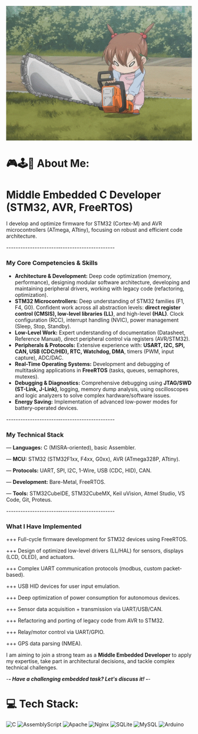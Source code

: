 ![](https://github.com/SergeyKisa228/SergeyKisa228/blob/main/gif_2.gif)

# 🎮🕹️👾 About Me:
# Middle Embedded C Developer (STM32, AVR, FreeRTOS)

I develop and optimize firmware for STM32 (Cortex-M) and AVR microcontrollers (ATmega, ATtiny), focusing on robust and efficient code architecture.

----------------------‐-----------------------

### My Core Competencies & Skills

*   **Architecture & Development:** Deep code optimization (memory, performance), designing modular software architecture, developing and maintaining peripheral drivers, working with legacy code (refactoring, optimization).
*   **STM32 Microcontrollers:** Deep understanding of STM32 families (F1, F4, G0). Confident work across all abstraction levels: **direct register control (CMSIS), low-level libraries (LL)**, and high-level **(HAL)**. Clock configuration (RCC), interrupt handling (NVIC), power management (Sleep, Stop, Standby).
*   **Low-Level Work:** Expert understanding of documentation (Datasheet, Reference Manual), direct peripheral control via registers (AVR/STM32).
*   **Peripherals & Protocols:** Extensive experience with: **USART, I2C, SPI, CAN, USB (CDC/HID), RTC, Watchdog, DMA**, timers (PWM, input capture), ADC/DAC.
*   **Real-Time Operating Systems:** Development and debugging of multitasking applications in **FreeRTOS** (tasks, queues, semaphores, mutexes).
*   **Debugging & Diagnostics:** Comprehensive debugging using **JTAG/SWD (ST-Link, J-Link)**, logging, memory dump analysis, using oscilloscopes and logic analyzers to solve complex hardware/software issues.
*   **Energy Saving:** Implementation of advanced low-power modes for battery-operated devices.
  
----------------------‐-----------------------

### My Technical Stack

— **Languages:** C (MISRA-oriented), basic Assembler.

— **MCU:** STM32 (STM32F1xx, F4xx, G0xx), AVR (ATmega328P, ATtiny).

— **Protocols:** UART, SPI, I2C, 1-Wire, USB (CDC, HID), CAN.

— **Development:** Bare-Metal, FreeRTOS.

— **Tools:** STM32CubeIDE, STM32CubeMX, Keil uVision, Atmel Studio, VS Code, Git, Proteus.

----------------------‐-----------------------

### What I Have Implemented

+++ Full-cycle firmware development for STM32 devices using FreeRTOS.

+++ Design of optimized low-level drivers (LL/HAL) for sensors, displays (LCD, OLED), and actuators.

+++ Complex UART communication protocols (modbus, custom packet-based).

+++ USB HID devices for user input emulation.

+++ Deep optimization of power consumption for autonomous devices.

+++ Sensor data acquisition + transmission via UART/USB/CAN.

+++ Refactoring and porting of legacy code from AVR to STM32.

+++ Relay/motor control via UART/GPIO.

+++ GPS data parsing (NMEA).

I am aiming to join a strong team as a **Middle Embedded Developer** to apply my expertise, take part in architectural decisions, and tackle complex technical challenges.

-___- Have a challenging embedded task? Let's discuss it! -___-

# 💻 Tech Stack:
![C](https://img.shields.io/badge/c-%2300599C.svg?style=for-the-badge&logo=c&logoColor=white) ![AssemblyScript](https://img.shields.io/badge/assembly%20script-%23000000.svg?style=for-the-badge&logo=assemblyscript&logoColor=white) ![Apache](https://img.shields.io/badge/apache-%23D42029.svg?style=for-the-badge&logo=apache&logoColor=white) ![Nginx](https://img.shields.io/badge/nginx-%23009639.svg?style=for-the-badge&logo=nginx&logoColor=white) ![SQLite](https://img.shields.io/badge/sqlite-%2307405e.svg?style=for-the-badge&logo=sqlite&logoColor=white) ![MySQL](https://img.shields.io/badge/mysql-4479A1.svg?style=for-the-badge&logo=mysql&logoColor=white) ![Arduino](https://img.shields.io/badge/-Arduino-00979D?style=for-the-badge&logo=Arduino&logoColor=white)


